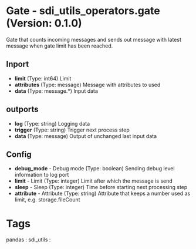 # Gate - sdi_utils_operators.gate (Version: 0.1.0)

Gate that counts incoming messages and sends out message with latest message when gate limit has been reached.

## Inport

* **limit** (Type: int64) Limit
* **attributes** (Type: message) Message with attributes to used
* **data** (Type: message.*) Input data

## outports

* **log** (Type: string) Logging data
* **trigger** (Type: string) Trigger next process step
* **data** (Type: message) Output of unchanged last input data

## Config

* **debug_mode** - Debug mode (Type: boolean) Sending debug level information to log port
* **limit** - Limit (Type: integer) Limit after which the message is send
* **sleep** - Sleep (Type: integer) Time before starting next processing step
* **attribute** - Attribute (Type: string) Attribute that keeps a number used as limit, e.g. storage.fileCount


# Tags
pandas : sdi_utils : 

